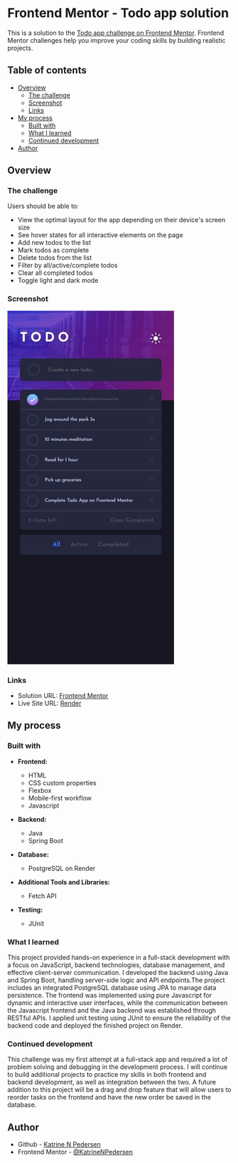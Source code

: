 # Frontend Mentor - Todo app solution

This is a solution to the [Todo app challenge on Frontend Mentor](https://www.frontendmentor.io/challenges/todo-app-Su1_KokOW). Frontend Mentor challenges help you improve your coding skills by building realistic projects.

## Table of contents

- [Overview](#overview)
  - [The challenge](#the-challenge)
  - [Screenshot](#screenshot)
  - [Links](#links)
- [My process](#my-process)
  - [Built with](#built-with)
  - [What I learned](#what-i-learned)
  - [Continued development](#continued-development)
- [Author](#author)

## Overview

### The challenge

Users should be able to:

- View the optimal layout for the app depending on their device's screen size
- See hover states for all interactive elements on the page
- Add new todos to the list
- Mark todos as complete
- Delete todos from the list
- Filter by all/active/complete todos
- Clear all completed todos
- Toggle light and dark mode

### Screenshot

![](./src/main/resources/static/images/to-do-app-screenshot.jpg)

### Links

- Solution URL: [Frontend Mentor](https://www.frontendmentor.io/solutions/fullstacktodolistapplication-LmG1pcvePz)
- Live Site URL: [Render](https://katrine-pedersen-to-do-list-app.onrender.com/)

## My process

### Built with

- **Frontend:**

  - HTML
  - CSS custom properties
  - Flexbox
  - Mobile-first workflow
  - Javascript

- **Backend:**

  - Java
  - Spring Boot

- **Database:**

  - PostgreSQL on Render

- **Additional Tools and Libraries:**

  - Fetch API

- **Testing:**
  - JUnit

### What I learned

This project provided hands-on experience in a full-stack development with a focus on JavaScript, backend technologies, database management, and effective client-server communication. I developed the backend using Java and Spring Boot, handling server-side logic and API endpoints.The project includes an integrated PostgreSQL database using JPA to manage data persistence. The frontend was implemented using pure Javascript for dynamic and interactive user interfaces, while the communication between the Javascript frontend and the Java backend was established through RESTful APIs. I applied unit testing using JUnit to ensure the reliability of the backend code and deployed the finished project on Render.

### Continued development

This challenge was my first attempt at a full-stack app and required a lot of problem solving and debugging in the development process. I will continue to build additional projects to practice my skills in both frontend and backend development, as well as integration between the two. A future addition to this project will be a drag and drop feature that will allow users to reorder tasks on the frontend and have the new order be saved in the database.

## Author

- Github - [Katrine N Pedersen](https://github.com/KatrineNPedersen)
- Frontend Mentor - [@KatrineNPedersen](https://www.frontendmentor.io/profile/KatrineNPedersen)
